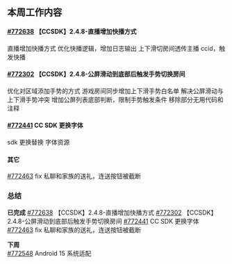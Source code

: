 ## 本周工作内容

#### [#772638](https://icc.pm.netease.com/v6/issues/772638) 【CCSDK】2.4.8-直播增加快播方式
直播增加快播方式
优化快播逻辑，增加日志输出
上下滑切房间透传主播 ccid，触发快播


#### [#772302](https://icc.pm.netease.com/v6/issues/772302) 【CCSDK】2.4.8-公屏滑动到底部后触发手势切换房间
优化对区域添加手势的方式
游戏房间同步增加上下滑手势白名单
解决公屏滑动与上下滑手势冲突
增加公屏列表底部判断，限制手势触发条件
移除部分无用代码和注释


#### [#772441](https://icc.pm.netease.com/v6/issues/772441)  CC SDK 更换字体
sdk 更换替换 字体资源


#### 其它
[#772463](https://icc.pm.netease.com/v6/issues/772463)  fix 私聊和家族的送礼，连送按钮被截断


### 总结
**已完成**
[#772638](https://icc.pm.netease.com/v6/issues/772638) 【CCSDK】2.4.8-直播增加快播方式
[#772302](https://icc.pm.netease.com/v6/issues/772302) 【CCSDK】2.4.8-公屏滑动到底部后触发手势切换房间
[#772441](https://icc.pm.netease.com/v6/issues/772441)  CC SDK 更换字体
[#772463](https://icc.pm.netease.com/v6/issues/772463)  fix 私聊和家族的送礼，连送按钮被截断


**下周**  
[#772548](https://icc.pm.netease.com/v6/issues/772548)   Android 15 系统适配 





